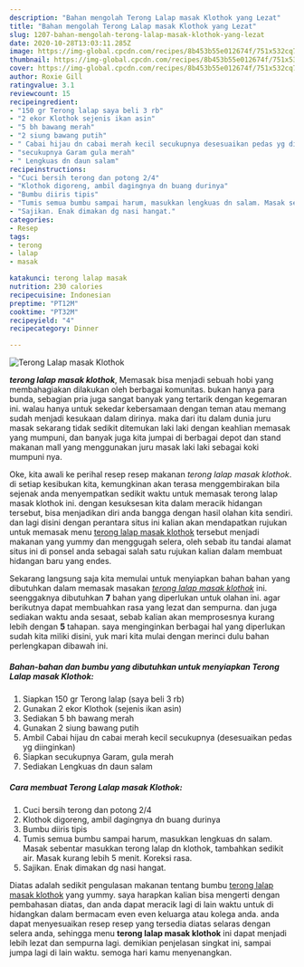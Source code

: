 ```yaml
---
description: "Bahan mengolah Terong Lalap masak Klothok yang Lezat"
title: "Bahan mengolah Terong Lalap masak Klothok yang Lezat"
slug: 1207-bahan-mengolah-terong-lalap-masak-klothok-yang-lezat
date: 2020-10-28T13:03:11.285Z
image: https://img-global.cpcdn.com/recipes/8b453b55e012674f/751x532cq70/terong-lalap-masak-klothok-foto-resep-utama.jpg
thumbnail: https://img-global.cpcdn.com/recipes/8b453b55e012674f/751x532cq70/terong-lalap-masak-klothok-foto-resep-utama.jpg
cover: https://img-global.cpcdn.com/recipes/8b453b55e012674f/751x532cq70/terong-lalap-masak-klothok-foto-resep-utama.jpg
author: Roxie Gill
ratingvalue: 3.1
reviewcount: 15
recipeingredient:
- "150 gr Terong lalap saya beli 3 rb"
- "2 ekor Klothok sejenis ikan asin"
- "5 bh bawang merah"
- "2 siung bawang putih"
- " Cabai hijau dn cabai merah kecil secukupnya desesuaikan pedas yg diinginkan"
- "secukupnya Garam gula merah"
- " Lengkuas dn daun salam"
recipeinstructions:
- "Cuci bersih terong dan potong 2/4"
- "Klothok digoreng, ambil dagingnya dn buang durinya"
- "Bumbu diiris tipis"
- "Tumis semua bumbu sampai harum, masukkan lengkuas dn salam. Masak sebentar masukkan terong lalap dn klothok, tambahkan sedikit air. Masak kurang lebih 5 menit. Koreksi rasa."
- "Sajikan. Enak dimakan dg nasi hangat."
categories:
- Resep
tags:
- terong
- lalap
- masak

katakunci: terong lalap masak 
nutrition: 230 calories
recipecuisine: Indonesian
preptime: "PT12M"
cooktime: "PT32M"
recipeyield: "4"
recipecategory: Dinner

---
```



![Terong Lalap masak Klothok](https://img-global.cpcdn.com/recipes/8b453b55e012674f/751x532cq70/terong-lalap-masak-klothok-foto-resep-utama.jpg)

<b><i>terong lalap masak klothok</i></b>, Memasak bisa menjadi sebuah hobi yang membahagiakan dilakukan oleh berbagai komunitas. bukan hanya para bunda, sebagian pria juga sangat banyak yang tertarik dengan kegemaran ini. walau hanya untuk sekedar kebersamaan dengan teman atau memang sudah menjadi kesukaan dalam dirinya. maka dari itu dalam dunia juru masak sekarang tidak sedikit ditemukan laki laki dengan keahlian memasak yang mumpuni, dan banyak juga kita jumpai di berbagai depot dan stand makanan mall yang menggunakan juru masak laki laki sebagai koki mumpuni nya.

Oke, kita awali ke perihal resep resep makanan <i>terong lalap masak klothok</i>. di setiap kesibukan kita, kemungkinan akan terasa menggembirakan bila sejenak anda menyempatkan sedikit waktu untuk memasak terong lalap masak klothok ini. dengan kesuksesan kita dalam meracik hidangan tersebut, bisa menjadikan diri anda bangga dengan hasil olahan kita sendiri. dan lagi disini dengan perantara situs ini kalian akan mendapatkan rujukan untuk memasak menu <u>terong lalap masak klothok</u> tersebut menjadi makanan yang yummy dan menggugah selera, oleh sebab itu tandai alamat situs ini di ponsel anda sebagai salah satu rujukan kalian dalam membuat hidangan baru yang endes.




Sekarang langsung saja kita memulai untuk menyiapkan bahan bahan yang dibutuhkan dalam memasak masakan <u><i>terong lalap masak klothok</i></u> ini. seenggaknya dibutuhkan <b>7</b> bahan yang diperlukan untuk olahan ini. agar berikutnya dapat membuahkan rasa yang lezat dan sempurna. dan juga sediakan waktu anda sesaat, sebab kalian akan memprosesnya kurang lebih dengan <b>5</b> tahapan. saya menginginkan berbagai hal yang diperlukan sudah kita miliki disini, yuk mari kita mulai dengan merinci dulu bahan perlengkapan dibawah ini.

<!--inarticleads1-->

##### Bahan-bahan dan bumbu yang dibutuhkan untuk menyiapkan Terong Lalap masak Klothok:

1. Siapkan 150 gr Terong lalap (saya beli 3 rb)
1. Gunakan 2 ekor Klothok (sejenis ikan asin)
1. Sediakan 5 bh bawang merah
1. Gunakan 2 siung bawang putih
1. Ambil  Cabai hijau dn cabai merah kecil secukupnya (desesuaikan pedas yg diinginkan)
1. Siapkan secukupnya Garam, gula merah
1. Sediakan  Lengkuas dn daun salam




<!--inarticleads2-->

##### Cara membuat Terong Lalap masak Klothok:

1. Cuci bersih terong dan potong 2/4
1. Klothok digoreng, ambil dagingnya dn buang durinya
1. Bumbu diiris tipis
1. Tumis semua bumbu sampai harum, masukkan lengkuas dn salam. Masak sebentar masukkan terong lalap dn klothok, tambahkan sedikit air. Masak kurang lebih 5 menit. Koreksi rasa.
1. Sajikan. Enak dimakan dg nasi hangat.




Diatas adalah sedikit pengulasan makanan tentang bumbu <u>terong lalap masak klothok</u> yang yummy. saya harapkan kalian bisa mengerti dengan pembahasan diatas, dan anda dapat meracik lagi di lain waktu untuk di hidangkan dalam bermacam even even keluarga atau kolega anda. anda dapat menyesuaikan resep resep yang tersedia diatas selaras dengan selera anda, sehingga menu <b>terong lalap masak klothok</b> ini dapat menjadi lebih lezat dan sempurna lagi. demikian penjelasan singkat ini, sampai jumpa lagi di lain waktu. semoga hari kamu menyenangkan.
